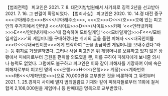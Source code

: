 【범죄전력】
피고인은 2021. 7. 8. 대전지방법원에서 사기죄로 징역 2년을 선고받아 2021. 7. 16. 그 판결이 확정되었다.
【범죄사실】
피고인은 2020. 10. 14.경 대전 중구 <<<구아래주소>>>B<<</구아래주소>>>, <<<호>>>C<<</호>>>호에 있는 피고인의 주거지에서 인터넷 <<<사이트>>>D<<</사이트>>>카페 ‘<<<인터넷카페>>>E<<</인터넷카페>>>'에 접속하여 모바일게임 ‘<<<모바일게임>>>F<<</모바일게임>>>'의 게임머니를 구매하겠다는 취지의 글을 올린 피해자 <<<내국인이름>>>G<<</내국인이름>>>에게 연락하여 "돈을 송금하면 게임머니를 보내주겠다."라는 등 취지로 거짓말하였다. 그러나 사실 피고인은 위 게임머니를 보유하고 있지 않은 상황에서 피해자로부터 금원을 편취할 의도였을 뿐, 이를 구하여 피해자에게 보내줄 의사나 능력도 없었다.
그럼에도 불구하고 피고인은 이와 같이 피해자를 기망하여 이에 속은 피해자로부터 피고인 명의 <<<은행>>>H<<</은행>>> 계정(<<<계좌번호>>>RB<<</계좌번호>>>)으로 70,000원을 교부받은 것을 비롯하여 그 무렵부터 2021. 1. 25.경까지 사이에 별지 범죄일람표 기재와 같이 피해자들로부터 11회에 걸쳐 합계 2,108,000원을 게임머니 등 판매대금 명목으로 교부받았다.